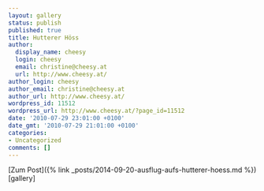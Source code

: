 ```yaml
---
layout: gallery
status: publish
published: true
title: Hutterer Höss
author:
  display_name: cheesy
  login: cheesy
  email: christine@cheesy.at
  url: http://www.cheesy.at/
author_login: cheesy
author_email: christine@cheesy.at
author_url: http://www.cheesy.at/
wordpress_id: 11512
wordpress_url: http://www.cheesy.at/?page_id=11512
date: '2010-07-29 23:01:00 +0100'
date_gmt: '2010-07-29 21:01:00 +0100'
categories:
- Uncategorized
comments: []
---
```


[Zum Post]({% link _posts/2014-09-20-ausflug-aufs-hutterer-hoess.md %})
[gallery]
